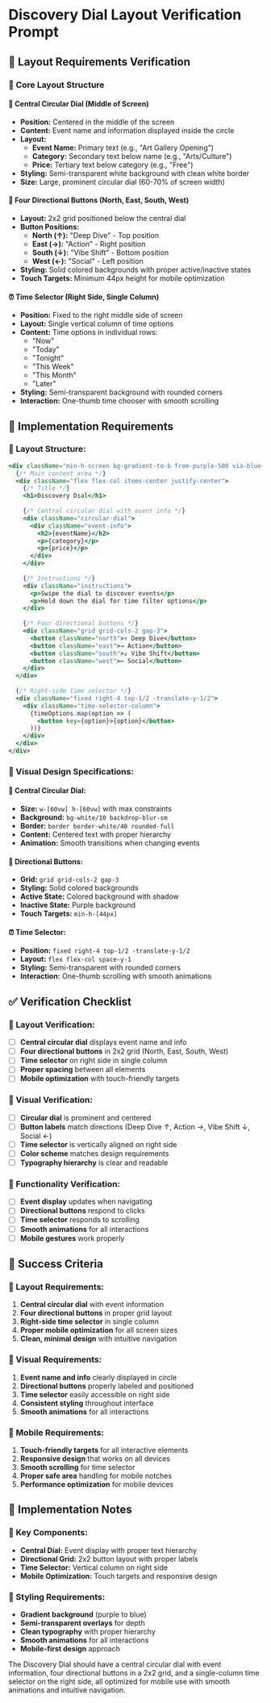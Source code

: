 # Discovery Dial Layout Verification Prompt

## 🎯 **Layout Requirements Verification**

### **📱 Core Layout Structure**

#### **🔄 Central Circular Dial (Middle of Screen)**
- **Position:** Centered in the middle of the screen
- **Content:** Event name and information displayed inside the circle
- **Layout:**
  - **Event Name:** Primary text (e.g., "Art Gallery Opening")
  - **Category:** Secondary text below name (e.g., "Arts/Culture")
  - **Price:** Tertiary text below category (e.g., "Free")
- **Styling:** Semi-transparent white background with clean white border
- **Size:** Large, prominent circular dial (60-70% of screen width)

#### **🎯 Four Directional Buttons (North, East, South, West)**
- **Layout:** 2x2 grid positioned below the central dial
- **Button Positions:**
  - **North (↑):** "Deep Dive" - Top position
  - **East (→):** "Action" - Right position  
  - **South (↓):** "Vibe Shift" - Bottom position
  - **West (←):** "Social" - Left position
- **Styling:** Solid colored backgrounds with proper active/inactive states
- **Touch Targets:** Minimum 44px height for mobile optimization

#### **⏰ Time Selector (Right Side, Single Column)**
- **Position:** Fixed to the right middle side of screen
- **Layout:** Single vertical column of time options
- **Content:** Time options in individual rows:
  - "Now"
  - "Today" 
  - "Tonight"
  - "This Week"
  - "This Month"
  - "Later"
- **Styling:** Semi-transparent background with rounded corners
- **Interaction:** One-thumb time chooser with smooth scrolling

## 🔧 **Implementation Requirements**

### **📱 Layout Structure:**
```jsx
<div className="min-h-screen bg-gradient-to-b from-purple-500 via-blue-500 to-purple-700">
  {/* Main content area */}
  <div className="flex flex-col items-center justify-center">
    {/* Title */}
    <h1>Discovery Dial</h1>
    
    {/* Central circular dial with event info */}
    <div className="circular-dial">
      <div className="event-info">
        <h2>{eventName}</h2>
        <p>{category}</p>
        <p>{price}</p>
      </div>
    </div>
    
    {/* Instructions */}
    <div className="instructions">
      <p>Swipe the dial to discover events</p>
      <p>Hold down the dial for time filter options</p>
    </div>
    
    {/* Four directional buttons */}
    <div className="grid grid-cols-2 gap-3">
      <button className="north">↑ Deep Dive</button>
      <button className="east">→ Action</button>
      <button className="south">↓ Vibe Shift</button>
      <button className="west">← Social</button>
    </div>
  </div>
  
  {/* Right-side time selector */}
  <div className="fixed right-4 top-1/2 -translate-y-1/2">
    <div className="time-selector-column">
      {timeOptions.map(option => (
        <button key={option}>{option}</button>
      ))}
    </div>
  </div>
</div>
```

### **🎨 Visual Design Specifications:**

#### **🔄 Central Circular Dial:**
- **Size:** `w-[60vw] h-[60vw]` with max constraints
- **Background:** `bg-white/10 backdrop-blur-sm`
- **Border:** `border border-white/40 rounded-full`
- **Content:** Centered text with proper hierarchy
- **Animation:** Smooth transitions when changing events

#### **🎯 Directional Buttons:**
- **Grid:** `grid grid-cols-2 gap-3`
- **Styling:** Solid colored backgrounds
- **Active State:** Colored background with shadow
- **Inactive State:** Purple background
- **Touch Targets:** `min-h-[44px]`

#### **⏰ Time Selector:**
- **Position:** `fixed right-4 top-1/2 -translate-y-1/2`
- **Layout:** `flex flex-col space-y-1`
- **Styling:** Semi-transparent with rounded corners
- **Interaction:** One-thumb scrolling with smooth animations

## ✅ **Verification Checklist**

### **📱 Layout Verification:**
- [ ] **Central circular dial** displays event name and info
- [ ] **Four directional buttons** in 2x2 grid (North, East, South, West)
- [ ] **Time selector** on right side in single column
- [ ] **Proper spacing** between all elements
- [ ] **Mobile optimization** with touch-friendly targets

### **🎨 Visual Verification:**
- [ ] **Circular dial** is prominent and centered
- [ ] **Button labels** match directions (Deep Dive ↑, Action →, Vibe Shift ↓, Social ←)
- [ ] **Time selector** is vertically aligned on right side
- [ ] **Color scheme** matches design requirements
- [ ] **Typography hierarchy** is clear and readable

### **📱 Functionality Verification:**
- [ ] **Event display** updates when navigating
- [ ] **Directional buttons** respond to clicks
- [ ] **Time selector** responds to scrolling
- [ ] **Smooth animations** for all interactions
- [ ] **Mobile gestures** work properly

## 🎯 **Success Criteria**

### **📱 Layout Requirements:**
1. **Central circular dial** with event information
2. **Four directional buttons** in proper grid layout
3. **Right-side time selector** in single column
4. **Proper mobile optimization** for all screen sizes
5. **Clean, minimal design** with intuitive navigation

### **🎨 Visual Requirements:**
1. **Event name and info** clearly displayed in circle
2. **Directional buttons** properly labeled and positioned
3. **Time selector** easily accessible on right side
4. **Consistent styling** throughout interface
5. **Smooth animations** for all interactions

### **📱 Mobile Requirements:**
1. **Touch-friendly targets** for all interactive elements
2. **Responsive design** that works on all devices
3. **Smooth scrolling** for time selector
4. **Proper safe area** handling for mobile notches
5. **Performance optimization** for mobile devices

## 🔧 **Implementation Notes**

### **📱 Key Components:**
- **Central Dial:** Event display with proper text hierarchy
- **Directional Grid:** 2x2 button layout with proper labels
- **Time Selector:** Vertical column on right side
- **Mobile Optimization:** Touch targets and responsive design

### **🎨 Styling Requirements:**
- **Gradient background** (purple to blue)
- **Semi-transparent overlays** for depth
- **Clean typography** with proper hierarchy
- **Smooth animations** for all interactions
- **Mobile-first design** approach

The Discovery Dial should have a central circular dial with event information, four directional buttons in a 2x2 grid, and a single-column time selector on the right side, all optimized for mobile use with smooth animations and intuitive navigation.

